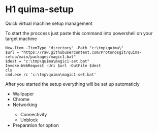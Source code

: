 # H1 quima-setup
 Quick virtual machine setup management
 
 
 To start the proccess just paste this command into powershell on your target machine
 
```Batch
New-Item -ItemType "directory" -Path "c:\tmp\quima\"
$url = "https://raw.githubusercontent.com/Protonosgit/quima-setup/main/packages/magic1.bat"
$dest = "c:\tmp\quima\magic1-set.bat"
Invoke-WebRequest -Uri $url -OutFile $dest
cls
cmd.exe /c 'c:\tmp\quima\magic1-set.bat'
```
After you started the setup everything will be set up automaticly




<ul>
  <li>Wallpaper</li>
  <li>Chrome</li>
  <li>Networking</li>
  <ul>
   <li>Connectivity </li>
   <li>Unblock</li>
 </ul>
  <li>Preparation for option</li>
</ul>

